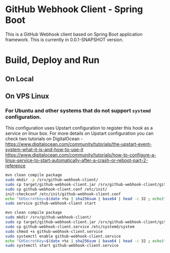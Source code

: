 # GitHub Webhook Client - Spring Boot
This is a GitHub Webhook client based on Spring Boot application framework. This is currently in 0.0.1-SNAPSHOT version.

# Build, Deploy and Run
## On Local


## On VPS Linux

### For Ubuntu and other systems that do not support `systemd` configuration.
This configuration uses Upstart configuration to register this hook as a service on linux box. 
For more details on Upstart configuration you can check two tutorials on DigitalOcean -
https://www.digitalocean.com/community/tutorials/the-upstart-event-system-what-it-is-and-how-to-use-it
https://www.digitalocean.com/community/tutorials/how-to-configure-a-linux-service-to-start-automatically-after-a-crash-or-reboot-part-2-reference

```bash
mvn clean compile package
sudo mkdir -p /srv/github-webhook-client/
sudo cp target/github-webhook-client.jar /srv/github-webhook-client/github-webhook-client.jar
sudo cp github-webhook-client.conf /etc/init/
init-checkconf /etc/init/github-webhook-client.conf
echo "GHSecretKey=$(date +%s | sha256sum | base64 | head -c 32 ; echo)" | sudo tee /etc/default/github-webhook-client
sudo service github-webhook-client start
```


```bash
mvn clean compile package
sudo mkdir /srv/github-webhook-client/
sudo cp target/github-webhook-client.jar /srv/github-webhook-client/github-webhook-client.jar
sudo cp github-webhook-client.service /etc/systemd/system
sudo chmod +x github-webhook-client.service
sudo systemctl enable github-webhook-client.service
echo "GHSecretKey=$(date +%s | sha256sum | base64 | head -c 32 ; echo)" | sudo tee /etc/default/github-webhook-client
sudo systemctl start github-webhook-client.service
```

